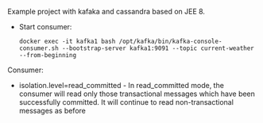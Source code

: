 Example project with kafaka and cassandra based on JEE 8.

* Start consumer:
  
 	 ```
	docker exec -it kafka1 bash /opt/kafka/bin/kafka-console-consumer.sh --bootstrap-server kafka1:9091 --topic current-weather --from-beginning
	 ```




Consumer:

- isolation.level=read_committed - In read_committed mode, the consumer will read only those transactional messages which have been successfully committed. It will continue to read non-transactional messages as before
